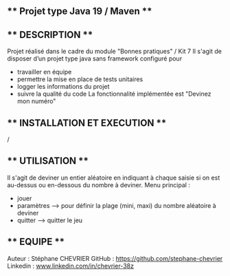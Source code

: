 ## ** Projet type Java 19 / Maven **

## ** DESCRIPTION **
Projet réalisé dans le cadre du module "Bonnes pratiques" / Kit 7
Il s'agit de disposer d’un projet type java sans framework configuré pour
- travailler en équipe
- permettre la mise en place de tests unitaires
- logger les informations du projet
- suivre la qualité du code
La fonctionnalité implémentée est "Devinez mon numéro"


## ** INSTALLATION ET EXECUTION **
/


## ** UTILISATION **
Il s'agit de deviner un entier aléatoire en indiquant à chaque saisie si on est au-dessus ou en-dessous du nombre à deviner.
Menu principal :
- jouer
- paramètres --> pour définir la plage (mini, maxi) du nombre aléatoire à deviner
- quitter --> quitter le jeu


## ** EQUIPE **
Auteur : Stéphane CHEVRIER
GitHub : https://github.com/stephane-chevrier
Linkedin : www.linkedin.com/in/chevrier-38z





